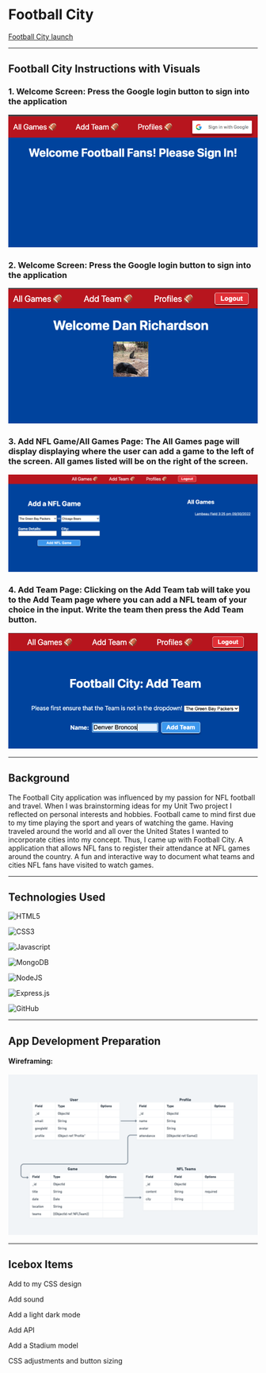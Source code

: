 # Football City

[Football City launch](https://football-city.herokuapp.com/)


***

## Football City Instructions with Visuals


### 1. Welcome Screen: Press the Google login button to sign into the application
![Login Screen](/public/README-images/football-city-one.png "Press the Google login button to sign into the application")

### 2. Welcome Screen: Press the Google login button to sign into the application
![Welcome Screen](/public/README-images/football-city-two.png "Page will show the logged in user after signing into Google")

### 3. Add NFL Game/All Games Page: The All Games page will display displaying where the user can add a game to the left of the screen. All games listed will be on the right of the screen.
![Add NFL Game/All Games Page](/public/README-images/football-city-three.png "The All Games page will display displaying where the user can add a game to the left of the screen. All games listed will be on the right of the screen")

### 4. Add Team Page: Clicking on the Add Team tab will take you to the Add Team page where you can add a NFL team of your choice in the input. Write the team then press the Add Team button.
![Add Team](/public/README-images/football-city-four.png "Add Team Page: Clicking on the Add Team tab will take you to the Add Team page where you can add a NFL team of your choice in the input. Write the team then press the Add Team button.")

***

## Background

The Football City application was influenced by my passion for NFL football and travel. When I was brainstorming ideas for my Unit Two project I reflected on personal interests and hobbies. Football came to mind first due to my time playing the sport and years of watching the game. Having traveled around the world and all over the United States I wanted to incorporate cities into my concept. Thus, I came up with Football City. A application that allows NFL fans to register their attendance at NFL games around the country. A fun and interactive way to document what teams and cities NFL fans have visited to watch games.

***
## Technologies Used

![HTML5](https://img.shields.io/badge/HTML5-E34F26?style=for-the-badge&logo=html5&logoColor=white)

![CSS3](https://img.shields.io/badge/CSS3-1572B6?style=for-the-badge&logo=css3&logoColor=white)

![Javascript](https://img.shields.io/badge/JavaScript-F7DF1E?style=for-the-badge&logo=javascript&logoColor=black)

![MongoDB](https://img.shields.io/badge/MongoDB-%234ea94b.svg?style=for-the-badge&logo=mongodb&logoColor=white)

![NodeJS](https://img.shields.io/badge/node.js-6DA55F?style=for-the-badge&logo=node.js&logoColor=white)

![Express.js](https://img.shields.io/badge/express.js-%23404d59.svg?style=for-the-badge&logo=express&logoColor=%2361DAFB)

![GitHub](https://img.shields.io/badge/github-%23121011.svg?style=for-the-badge&logo=github&logoColor=white) 

***

## App Development Preparation

#### Wireframing:

![Wireframe!](/wire-images/wire-framing-unit-two.png "Wireframe")

***

## Icebox Items

Add to my CSS design

Add sound

Add a light dark mode

Add API

Add a Stadium model

CSS adjustments and button sizing